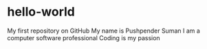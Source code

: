 # hello-world
My first repository on GitHub
My name is Pushpender Suman
I am a computer software professional
Coding is my passion
